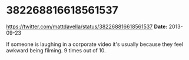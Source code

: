 # 382268816618561537
https://twitter.com/mattdavella/status/382268816618561537
**Date:** 2013-09-23

If someone is laughing in a corporate video it's usually because they feel awkward being filming. 9 times out of 10.
